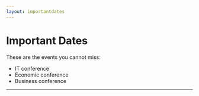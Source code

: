 ```yaml
---
layout: importantdates
---
```


<div class="jumbotron">
            <h1 class="display-3">
                Important Dates
            </h1>
            <p class="lead">
            <p>These are the events you cannot miss:
            <ul>
                <li>IT conference</li>
                <li>Economic conference</li>
                <li>Business conference</li>
            </ul>
            </p>
            </p>
            <hr class="my-4">
</div>